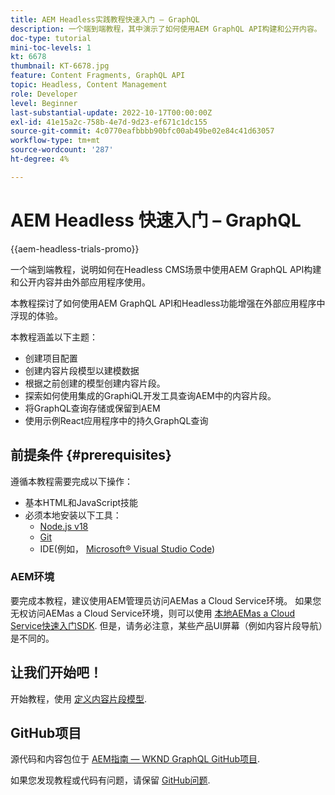 ```yaml
---
title: AEM Headless实践教程快速入门 — GraphQL
description: 一个端到端教程，其中演示了如何使用AEM GraphQL API构建和公开内容。
doc-type: tutorial
mini-toc-levels: 1
kt: 6678
thumbnail: KT-6678.jpg
feature: Content Fragments, GraphQL API
topic: Headless, Content Management
role: Developer
level: Beginner
last-substantial-update: 2022-10-17T00:00:00Z
exl-id: 41e15a2c-758b-4e7d-9d23-ef671c1dc155
source-git-commit: 4c0770eafbbbb90bfc00ab49be02e84c41d63057
workflow-type: tm+mt
source-wordcount: '287'
ht-degree: 4%

---
```


# AEM Headless 快速入门 – GraphQL

{{aem-headless-trials-promo}}

一个端到端教程，说明如何在Headless CMS场景中使用AEM GraphQL API构建和公开内容并由外部应用程序使用。

本教程探讨了如何使用AEM GraphQL API和Headless功能增强在外部应用程序中浮现的体验。

本教程涵盖以下主题：

* 创建项目配置
* 创建内容片段模型以建模数据
* 根据之前创建的模型创建内容片段。
* 探索如何使用集成的GraphiQL开发工具查询AEM中的内容片段。
* 将GraphQL查询存储或保留到AEM
* 使用示例React应用程序中的持久GraphQL查询

## 前提条件 {#prerequisites}

遵循本教程需要完成以下操作：

* 基本HTML和JavaScript技能
* 必须本地安装以下工具：
   * [Node.js v18](https://nodejs.org/)
   * [Git](https://git-scm.com/)
   * IDE(例如， [Microsoft® Visual Studio Code](https://code.visualstudio.com/))

### AEM环境

要完成本教程，建议使用AEM管理员访问AEMas a Cloud Service环境。 如果您无权访问AEMas a Cloud Service环境，则可以使用 [本地AEMas a Cloud Service快速入门SDK](/help/cloud-service/local-development-environment/aem-runtime.md). 但是，请务必注意，某些产品UI屏幕（例如内容片段导航）是不同的。

## 让我们开始吧！

开始教程，使用 [定义内容片段模型](content-fragment-models.md).

## GitHub项目

源代码和内容包位于 [AEM指南 — WKND GraphQL GitHub项目](https://github.com/adobe/aem-guides-wknd-graphql).

如果您发现教程或代码有问题，请保留 [GitHub问题](https://github.com/adobe/aem-guides-wknd-graphql/issues).
